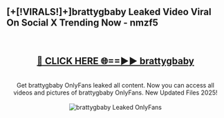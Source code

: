 <h2>[+[!VIRALS!]+]brattygbaby Leaked Video Viral On Social X Trending Now - nmzf5</h2>
<br>
<div align="center">
<h2><a href="https://libra.edu.pl?brattygbaby" rel="nofollow">🔴 CLICK HERE 🌐==►► brattygbaby</a></h2>
<br>
Get brattygbaby OnlyFans leaked all content. Now you can access all videos and pictures of brattygbaby OnlyFans. New Updated Files 2025!
<br>
<br>
<a href="https://libra.edu.pl?brattygbaby" rel="nofollow" data-target="animated-image.originalLink"><img src="https://i.ibb.co.com/WyWwxjT/player-gif2.gif" alt="brattygbaby Leaked OnlyFans" style="max-width: 100%; display: inline-block;" data-target="animated-image.originalImage"></a>
</div>
<br>
